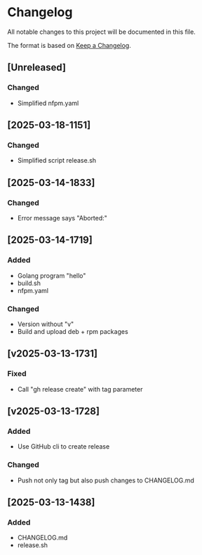 # Changelog

All notable changes to this project will be documented in this file.

The format is based on [Keep a Changelog](https://keepachangelog.com/en/1.1.0/).

## [Unreleased]

### Changed

- Simplified nfpm.yaml

## [2025-03-18-1151]

### Changed

- Simplified script release.sh

## [2025-03-14-1833]

### Changed

- Error message says "Aborted:"

## [2025-03-14-1719]

### Added

- Golang program "hello"
- build.sh
- nfpm.yaml

### Changed

- Version without "v"
- Build and upload deb + rpm packages

## [v2025-03-13-1731]

### Fixed

- Call "gh release create" with tag parameter

## [v2025-03-13-1728]

### Added

- Use GitHub cli to create release

### Changed

- Push not only tag but also push changes to CHANGELOG.md

## [2025-03-13-1438]

### Added

- CHANGELOG.md
- release.sh
